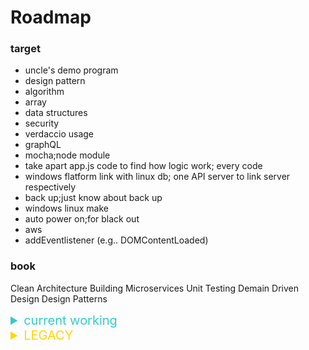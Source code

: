 # Roadmap

### target

- uncle's demo program
- design pattern
- algorithm
- array
- data structures
- security
- verdaccio usage
- graphQL
- mocha;node module 
- take apart app.js code to find how logic work; every code
- windows flatform link with linux db; one API server to link server respectively
- back up;just know about back up 
- windows linux make 
- auto power on;for black out
- aws
- addEventlistener (e.g.. DOMContentLoaded)

### book

Clean Architecture
Building Microservices
Unit Testing
Demain Driven Design
Design Patterns

<details><summary style="color: rgb(51, 204, 201); font-size:1.25rem">current working</summary>

<details><summary>uncles's demo program</summary>

- link with Django and c program

</details>

</details>


<details><summary style="color:gold; font-size:1.25rem;">LEGACY</summary>

<details><summary></summary>

</details>

</details>